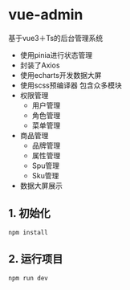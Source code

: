 # vue-admin
基于vue3＋Ts的后台管理系统
- 使用pinia进行状态管理
- 封装了Axios
- 使用echarts开发数据大屏
- 使用scss预编译器
包含众多模块
- 权限管理
  - 用户管理
  - 角色管理
  - 菜单管理
- 商品管理
  - 品牌管理
  - 属性管理
  - Spu管理
  - Sku管理
- 数据大屏展示
## 1. 初始化
```shell
npm install
```
## 2. 运行项目
```shell
npm run dev
```
